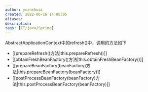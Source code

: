 ```yaml
---
author: yuanshuai
created: 2022-06-16 14:08:05
aliases: 
description:
tags: [IT/java/Spring]
---
```



AbstractApplicationContext中的refresh()中，调用的方法如下
- [[prepareRefresh()方法|this.prepareRefresh()]]
-  [[obtainFreshBeanFactory()方法|this.obtainFreshBeanFactory()]]
- [[prepareBeanFactory(beanFactory)方法|this.prepareBeanFactory(beanFactory)]]
- [[postProcessBeanFactory(beanFactory)方法|this.postProcessBeanFactory(beanFactory)]]
